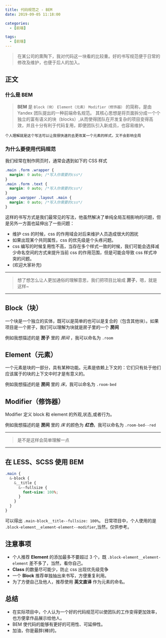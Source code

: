 ```yaml
---
title: 代码规范之 - BEM
date: 2019-09-05 11:18:00

categories:
  - [前端]

tags:
  - [前端]
---
```


> 在某公司的熏陶下，我对代码这一块看的比较重。好的书写规范便于日常的修改及维护，也便于后人的加入。

<!-- more -->

## 正文

### 什么是 BEM

> **BEM** 是 `Block（块）` `Element（元素）` `Modifier（修饰器）` 的简称，是由 Yandex 团队提出的一种前端命名规范。 其核心思想是将页面拆分成一个个独立的富有语义的块（blocks）,从而使得团队在开发复杂的项目变得高效，并且十分有利于代码复用，即便团队引入新成员，也容易维护。

`个人理解就是这个写法可以让我很快速的去更改某一个元素的样式，又不会影响全局`

### 为什么要使用代码规范

我们经常在制作网页时，通常会遇到如下的 CSS 样式

```css
.main .form .wrapper {
  margin: 0 auto; /*写入你需要的css*/
}
.main .form .text {
  margin: 0 auto; /*写入你需要的css*/
}
.page .warpper .layout .main {
  margin: 0 auto; /*写入你需要的css*/
}
```

这样的书写方式是我们最常见的写法，他虽然解决了单纯全局互相影响的问题，但是另外一方面也延伸出了一些问题：

- 维护 css 的时候，css 的作用域会对后来维护人员造成很大的困扰
- 如果出现某个共同属性，css 的优先级是个头疼问题。
- css 编写的时候复用性不高，当存在多个样式一致的时候，我们可能会选择减少命名空间的方式来提升当前 css 的作用范围，但是可能会导致 css 样式冲突的问题。
- (欢迎大家补充)

---

> 想了想怎么让人更加通俗的理解意思，我们把项目比喻成 **房子**，嗯，就是这样~

---

## Block（块）

一个块是一个独立的实体，既可以是简单的也可以是复合的（包含其他块）。如果项目是一个房子，我们可以理解为块就是房子里的一个 **房间**

例如我想描述的是 **房子** 里的 _房间_ ，我可以命名为
`.room`

## Element（元素）

一个元素是块的一部分，具有某种功能。元素是依赖上下文的：它们只有处于他们应该属于的块的上下文中时才是有意义的。

例如我想描述的是 **房间** 里的 _床_，我可以命名为
`.room-bed`

## Modifier（修饰器）

Modifier 定义 block 和 element 的外观,状态,或者行为。

例如我想描述的是 **房间** 里的 _床_ 的颜色为 **_红色_**，我可以命名为
`.room-bed--red`

---

> 是不是这样会简单理解一点

---

## 在 LESS、SCSS 使用 BEM

```scss
.main {
  &-block {
    &__title {
      &--fullsize {
        font-size: 100%;
      }
    }
  }
}
```

可以得出 `.main-block__title--fullsize: 100%`。
日常项目中，个人使用的是 `.block-element__element-element--modifier`,当然，仅供参考。

## 注意事项

- 个人推荐 **Element** 的添加最多不要超过 3 个，既 `.block-element__element-element` 差不多了，当然，看你自己。
- **Class** 的数量尽可能少，防止 css 出现优先级竞争
- 一个 **Block** 推荐单独抽出来书写，方便重复利用。
- 为了方便自己及他人，推荐使用 **英文直译** 作为元素的命名。

## 总结

- 在实际项目中，个人认为一个好的代码规范可以使团队的工作变得更加效率，也方便拿作品展示给他人。
- BEM 使代码的能够有更好的可用性、可延伸性。
- 加油，你是最胖(棒)的。
